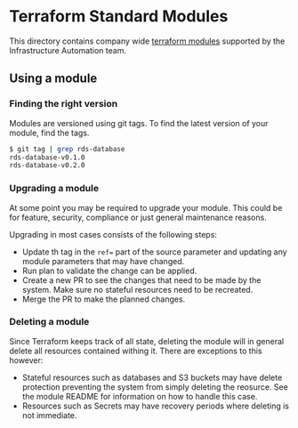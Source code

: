 # Terraform Standard Modules

This directory contains company wide [terraform
modules](https://developer.hashicorp.com/terraform/language/modules) supported
by the Infrastructure Automation team.

## Using a module

### Finding the right version

Modules are versioned using git tags. To find the latest version of your module,
find the tags.

```bash
$ git tag | grep rds-database
rds-database-v0.1.0
rds-database-v0.2.0
```

### Upgrading a module

At some point you may be required to upgrade your module. This could be for
feature, security, compliance or just general maintenance reasons. 

Upgrading in most cases consists of the following steps:

* Update th tag in the `ref=` part of the source parameter and updating any
  module parameters that may have changed.
* Run plan to validate the change can be applied.
* Create a new PR to see the changes that need to be made by the system. Make
  sure no stateful resources need to be recreated.
* Merge the PR to make the planned changes.


### Deleting a module

Since Terraform keeps track of all state, deleting the module will in general
delete all resources contained withing it. There are exceptions to this however:

* Stateful resources such as databases and S3 buckets may have delete protection
  preventing the system from simply deleting the reosurce. See the module README
  for information on how to handle this case.
* Resources such as Secrets may have recovery periods where deleting is not
  immediate.
